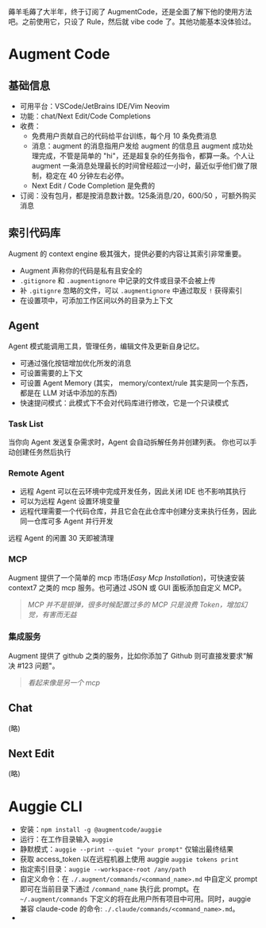 薅羊毛薅了大半年，终于订阅了 AugmentCode，还是全面了解下他的使用方法吧。之前使用它，只设了 Rule，然后就 vibe code 了。其他功能基本没体验过。

# Augment Code

## 基础信息

- 可用平台：VSCode/JetBrains IDE/Vim Neovim
- 功能：chat/Next Edit/Code Completions
- 收费：
	- 免费用户贡献自己的代码给平台训练，每个月 10 条免费消息
	- 消息：augment 的消息指用户发给 augment 的信息且 augment 成功处理完成，不管是简单的 "hi"，还是超复杂的任务指令，都算一条。个人让 augment 一条消息处理最长的时间曾经超过一小时，最近似乎他们做了限制，稳定在 40 分钟左右必停。
	- Next Edit / Code Completion 是免费的
- 订阅：没有包月，都是按消息数计数。125条消息/$20，600/$50 ，可额外购买消息

## 索引代码库

Augment 的 context engine 极其强大，提供必要的内容让其索引非常重要。

- Augment 声称你的代码是私有且安全的
- `.gitignore` 和 `.augmentignore` 中记录的文件或目录不会被上传
- 补 `.gitignre` 忽略的文件，可以 `.augmentignore` 中通过取反 `!` 获得索引
- 在设置项中，可添加工作区间以外的目录为上下文

## Agent

Agent 模式能调用工具，管理任务，编辑文件及更新自身记忆。

- 可通过强化按钮增加优化所发的消息
- 可设置需要的上下文
- 可设置 Agent Memory (其实， memory/context/rule 其实是同一个东西，都是在 LLM 对话中添加的东西)
- 快速提问模式：此模式下不会对代码库进行修改，它是一个只读模式
### Task List

当你向 Agent 发送复杂需求时，Agent 会自动拆解任务并创建列表。
你也可以手动创建任务然后执行

### Remote Agent

- 远程 Agent 可以在云环境中完成开发任务，因此关闭 IDE 也不影响其执行
- 可以为远程 Agent 设置环境变量
- 远程代理需要一个代码仓库，并且它会在此仓库中创建分支来执行任务，因此同一仓库可多 Agent 并行开发

远程 Agent 的闲置 30 天即被清理

### MCP

Augment 提供了一个简单的 mcp 市场(*Easy Mcp Installation*)，可快速安装 context7 之类的 mcp 服务。也可通过 JSON 或 GUI 面板添加自定义 MCP。

> *MCP 并不是银弹，很多时候配置过多的 MCP 只是浪费 Token，增加幻觉，有害而无益*

### 集成服务

Augment 提供了 github 之类的服务，比如你添加了 Github 则可直接发要求“解决 #123 问题"。
> *看起来像是另一个 mcp*


## Chat
(略)
## Next Edit
(略)


# Auggie CLI

- 安装：`npm install -g @augmentcode/auggie`
- 运行：在工作目录输入 `auggie`
- 静默模式：`auggie --print --quiet "your prompt"` 仅输出最终结果
- 获取 access_token 以在远程机器上使用 auggie `auggie tokens print`
- 指定索引目录：`auggie --workspace-root /any/path` 
- 自定义命令：在 `./.augment/commands/<command_name>.md` 中自定义 prompt 即可在当前目录下通过 `/command_name` 执行此 prompt。在 `~/.augment/commands` 下定义的将在此用户所有项目中可用。同时，auggie 兼容 claude-code 的命令: `./.claude/commands/<command_name>.md`。
- 




